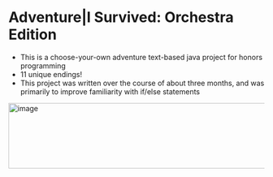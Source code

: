 # Adventure|I Survived: Orchestra Edition 
- This is a choose-your-own adventure text-based java project for honors programming
- 11 unique endings!
- This project was written over the course of about three months, and was primarily to improve familiarity with if/else statements
<img width="728" height="129" alt="image" src="https://github.com/user-attachments/assets/247efc43-a327-4b8e-afb5-f982fa68c8a2" />

